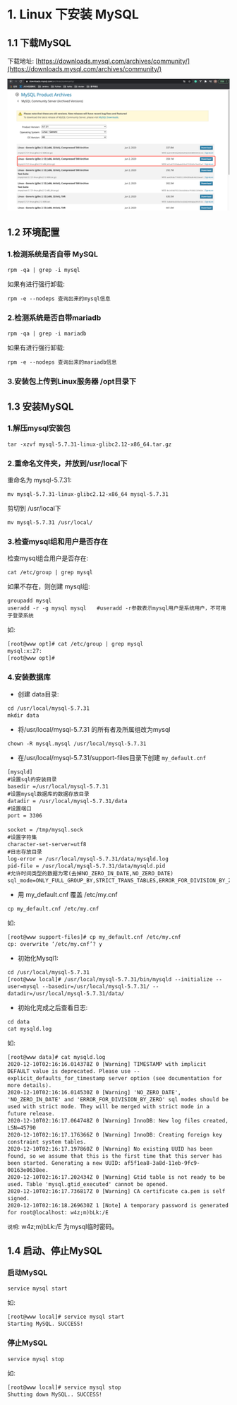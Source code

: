 # 1. Linux 下安装 MySQL

## 1.1 下载MySQL

下载地址: [https://downloads.mysql.com/archives/community/](https://downloads.mysql.com/archives/community/)

![](../assets/mysql下载.png)


## 1.2 环境配置
### 1.检测系统是否自带 MySQL
```shell
rpm -qa | grep -i mysql
```
如果有进行强行卸载:
```shell
rpm -e --nodeps 查询出来的mysql信息
```

### 2.检测系统是否自带mariadb
```shell
rpm -qa | grep -i mariadb
```
如果有进行强行卸载:
```shell
rpm -e --nodeps 查询出来的mariadb信息
```

### 3.安装包上传到Linux服务器 /opt目录下


## 1.3 安装MySQL
### 1.解压mysql安装包
```shell
tar -xzvf mysql-5.7.31-linux-glibc2.12-x86_64.tar.gz
```

### 2.重命名文件夹，并放到/usr/local下
重命名为 mysql-5.7.31:
```shell
mv mysql-5.7.31-linux-glibc2.12-x86_64 mysql-5.7.31
```

剪切到 /usr/local下
```shell
mv mysql-5.7.31 /usr/local/
```

### 3.检查mysql组和用户是否存在

检查mysql组合用户是否存在:
```shell
cat /etc/group | grep mysql
```
如果不存在，则创建 mysql组:
```shell
groupadd mysql
useradd -r -g mysql mysql　　#useradd -r参数表示mysql用户是系统用户，不可用于登录系统 
```

如:
```
[root@www opt]# cat /etc/group | grep mysql
mysql:x:27:
[root@www opt]#
```

### 4.安装数据库
* 创建 data目录:
```shell
cd /usr/local/mysql-5.7.31
mkdir data
```

* 将/usr/local/mysql-5.7.31 的所有者及所属组改为mysql
```shell
chown -R mysql.mysql /usr/local/mysql-5.7.31
```

* 在/usr/local/mysql-5.7.31/support-files目录下创建 `my_default.cnf`
```shell
[mysqld]
#设置sql的安装目录
basedir =/usr/local/mysql-5.7.31
#设置mysql数据库的数据存放目录
datadir = /usr/local/mysql-5.7.31/data
#设置端口
port = 3306

socket = /tmp/mysql.sock
#设置字符集
character-set-server=utf8
#日志存放目录
log-error = /usr/local/mysql-5.7.31/data/mysqld.log
pid-file = /usr/local/mysql-5.7.31/data/mysqld.pid
#允许时间类型的数据为零(去掉NO_ZERO_IN_DATE,NO_ZERO_DATE)
sql_mode=ONLY_FULL_GROUP_BY,STRICT_TRANS_TABLES,ERROR_FOR_DIVISION_BY_ZERO,NO_AUTO_CREATE_USER,NO_ENGINE_SUBSTITUTION
```

* 用 my_default.cnf 覆盖 /etc/my.cnf
```shell
cp my_default.cnf /etc/my.cnf
```
如:
```shell
[root@www support-files]# cp my_default.cnf /etc/my.cnf
cp: overwrite ‘/etc/my.cnf’? y
```

* 初始化Mysql1:
```shell
cd /usr/local/mysql-5.7.31
[root@www local]# /usr/local/mysql-5.7.31/bin/mysqld --initialize --user=mysql --basedir=/usr/local/mysql-5.7.31/ --datadir=/usr/local/mysql-5.7.31/data/
```

* 初始化完成之后查看日志:
```shell
cd data
cat mysqld.log
```
如:
```shell
[root@www data]# cat mysqld.log
2020-12-10T02:16:16.014378Z 0 [Warning] TIMESTAMP with implicit DEFAULT value is deprecated. Please use --explicit_defaults_for_timestamp server option (see documentation for more details).
2020-12-10T02:16:16.014530Z 0 [Warning] 'NO_ZERO_DATE', 'NO_ZERO_IN_DATE' and 'ERROR_FOR_DIVISION_BY_ZERO' sql modes should be used with strict mode. They will be merged with strict mode in a future release.
2020-12-10T02:16:17.064748Z 0 [Warning] InnoDB: New log files created, LSN=45790
2020-12-10T02:16:17.176366Z 0 [Warning] InnoDB: Creating foreign key constraint system tables.
2020-12-10T02:16:17.197860Z 0 [Warning] No existing UUID has been found, so we assume that this is the first time that this server has been started. Generating a new UUID: af5f1ea8-3a8d-11eb-9fc9-00163e0638ee.
2020-12-10T02:16:17.202434Z 0 [Warning] Gtid table is not ready to be used. Table 'mysql.gtid_executed' cannot be opened.
2020-12-10T02:16:17.736817Z 0 [Warning] CA certificate ca.pem is self signed.
2020-12-10T02:16:18.269630Z 1 [Note] A temporary password is generated for root@localhost: w4z;m)bLk:/E
```
`说明`: w4z;m)bLk:/E 为mysql临时密码。


## 1.4 启动、停止MySQL
### 启动MySQL
```shell
service mysql start
```
如:
```shell
[root@www local]# service mysql start
Starting MySQL. SUCCESS!
```

### 停止MySQL
```shell
service mysql stop
```

如:
```shell
[root@www local]# service mysql stop
Shutting down MySQL.. SUCCESS!
```
